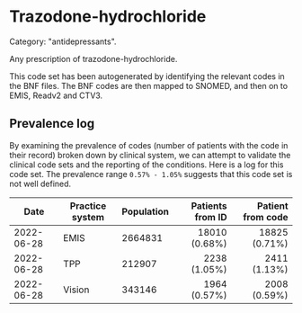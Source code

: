 # Trazodone-hydrochloride

Category: "antidepressants".

Any prescription of trazodone-hydrochloride.

This code set has been autogenerated by identifying the relevant codes in the BNF files. The BNF codes are then mapped to SNOMED, and then on to EMIS, Readv2 and CTV3.

## Prevalence log

By examining the prevalence of codes (number of patients with the code in their record) broken down by clinical system, we can attempt to validate the clinical code sets and the reporting of the conditions. Here is a log for this code set. The prevalence range `0.57% - 1.05%` suggests that this code set is not well defined.

| Date       | Practice system | Population | Patients from ID | Patient from code |
| ---------- | --------------- | ---------- | ---------------: | ----------------: |
| 2022-06-28 | EMIS            | 2664831    |    18010 (0.68%) |     18825 (0.71%) |
| 2022-06-28 | TPP             | 212907     |     2238 (1.05%) |      2411 (1.13%) |
| 2022-06-28 | Vision          | 343146     |     1964 (0.57%) |      2008 (0.59%) |

